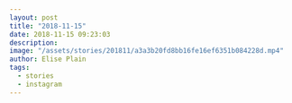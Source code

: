 ```yaml
---
layout: post
title: "2018-11-15"
date: 2018-11-15 09:23:03
description: 
image: "/assets/stories/201811/a3a3b20fd8bb16fe16ef6351b084228d.mp4"
author: Elise Plain
tags: 
  - stories
  - instagram
---
```



<p></p>

